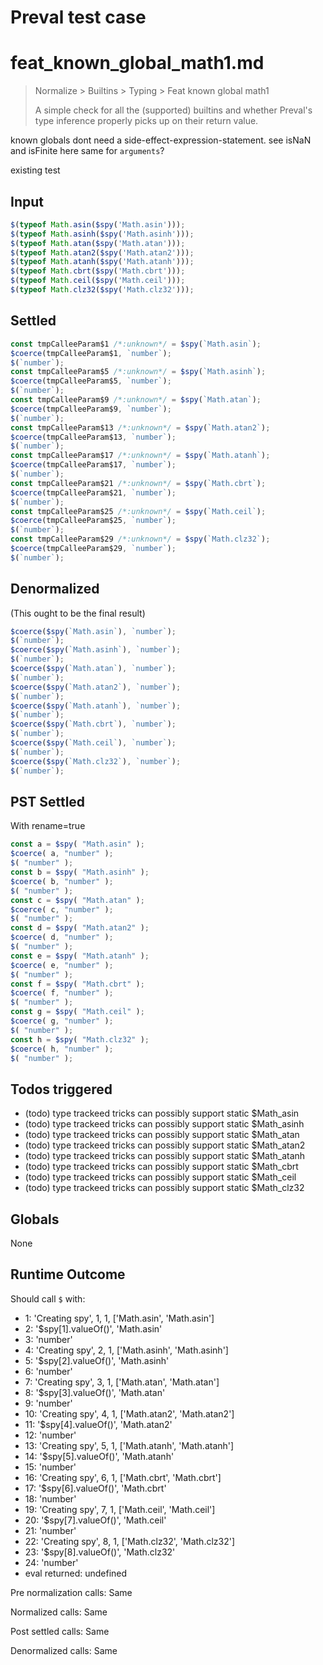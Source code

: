 # Preval test case

# feat_known_global_math1.md

> Normalize > Builtins > Typing > Feat known global math1
>
> A simple check for all the (supported) builtins and whether Preval's type inference properly picks up on their return value.

known globals dont need a side-effect-expression-statement. see isNaN and isFinite here
same for `arguments`?

existing test

## Input

`````js filename=intro
$(typeof Math.asin($spy('Math.asin')));
$(typeof Math.asinh($spy('Math.asinh')));
$(typeof Math.atan($spy('Math.atan')));
$(typeof Math.atan2($spy('Math.atan2')));
$(typeof Math.atanh($spy('Math.atanh')));
$(typeof Math.cbrt($spy('Math.cbrt')));
$(typeof Math.ceil($spy('Math.ceil')));
$(typeof Math.clz32($spy('Math.clz32')));
`````


## Settled


`````js filename=intro
const tmpCalleeParam$1 /*:unknown*/ = $spy(`Math.asin`);
$coerce(tmpCalleeParam$1, `number`);
$(`number`);
const tmpCalleeParam$5 /*:unknown*/ = $spy(`Math.asinh`);
$coerce(tmpCalleeParam$5, `number`);
$(`number`);
const tmpCalleeParam$9 /*:unknown*/ = $spy(`Math.atan`);
$coerce(tmpCalleeParam$9, `number`);
$(`number`);
const tmpCalleeParam$13 /*:unknown*/ = $spy(`Math.atan2`);
$coerce(tmpCalleeParam$13, `number`);
$(`number`);
const tmpCalleeParam$17 /*:unknown*/ = $spy(`Math.atanh`);
$coerce(tmpCalleeParam$17, `number`);
$(`number`);
const tmpCalleeParam$21 /*:unknown*/ = $spy(`Math.cbrt`);
$coerce(tmpCalleeParam$21, `number`);
$(`number`);
const tmpCalleeParam$25 /*:unknown*/ = $spy(`Math.ceil`);
$coerce(tmpCalleeParam$25, `number`);
$(`number`);
const tmpCalleeParam$29 /*:unknown*/ = $spy(`Math.clz32`);
$coerce(tmpCalleeParam$29, `number`);
$(`number`);
`````


## Denormalized
(This ought to be the final result)

`````js filename=intro
$coerce($spy(`Math.asin`), `number`);
$(`number`);
$coerce($spy(`Math.asinh`), `number`);
$(`number`);
$coerce($spy(`Math.atan`), `number`);
$(`number`);
$coerce($spy(`Math.atan2`), `number`);
$(`number`);
$coerce($spy(`Math.atanh`), `number`);
$(`number`);
$coerce($spy(`Math.cbrt`), `number`);
$(`number`);
$coerce($spy(`Math.ceil`), `number`);
$(`number`);
$coerce($spy(`Math.clz32`), `number`);
$(`number`);
`````


## PST Settled
With rename=true

`````js filename=intro
const a = $spy( "Math.asin" );
$coerce( a, "number" );
$( "number" );
const b = $spy( "Math.asinh" );
$coerce( b, "number" );
$( "number" );
const c = $spy( "Math.atan" );
$coerce( c, "number" );
$( "number" );
const d = $spy( "Math.atan2" );
$coerce( d, "number" );
$( "number" );
const e = $spy( "Math.atanh" );
$coerce( e, "number" );
$( "number" );
const f = $spy( "Math.cbrt" );
$coerce( f, "number" );
$( "number" );
const g = $spy( "Math.ceil" );
$coerce( g, "number" );
$( "number" );
const h = $spy( "Math.clz32" );
$coerce( h, "number" );
$( "number" );
`````


## Todos triggered


- (todo) type trackeed tricks can possibly support static $Math_asin
- (todo) type trackeed tricks can possibly support static $Math_asinh
- (todo) type trackeed tricks can possibly support static $Math_atan
- (todo) type trackeed tricks can possibly support static $Math_atan2
- (todo) type trackeed tricks can possibly support static $Math_atanh
- (todo) type trackeed tricks can possibly support static $Math_cbrt
- (todo) type trackeed tricks can possibly support static $Math_ceil
- (todo) type trackeed tricks can possibly support static $Math_clz32


## Globals


None


## Runtime Outcome


Should call `$` with:
 - 1: 'Creating spy', 1, 1, ['Math.asin', 'Math.asin']
 - 2: '$spy[1].valueOf()', 'Math.asin'
 - 3: 'number'
 - 4: 'Creating spy', 2, 1, ['Math.asinh', 'Math.asinh']
 - 5: '$spy[2].valueOf()', 'Math.asinh'
 - 6: 'number'
 - 7: 'Creating spy', 3, 1, ['Math.atan', 'Math.atan']
 - 8: '$spy[3].valueOf()', 'Math.atan'
 - 9: 'number'
 - 10: 'Creating spy', 4, 1, ['Math.atan2', 'Math.atan2']
 - 11: '$spy[4].valueOf()', 'Math.atan2'
 - 12: 'number'
 - 13: 'Creating spy', 5, 1, ['Math.atanh', 'Math.atanh']
 - 14: '$spy[5].valueOf()', 'Math.atanh'
 - 15: 'number'
 - 16: 'Creating spy', 6, 1, ['Math.cbrt', 'Math.cbrt']
 - 17: '$spy[6].valueOf()', 'Math.cbrt'
 - 18: 'number'
 - 19: 'Creating spy', 7, 1, ['Math.ceil', 'Math.ceil']
 - 20: '$spy[7].valueOf()', 'Math.ceil'
 - 21: 'number'
 - 22: 'Creating spy', 8, 1, ['Math.clz32', 'Math.clz32']
 - 23: '$spy[8].valueOf()', 'Math.clz32'
 - 24: 'number'
 - eval returned: undefined

Pre normalization calls: Same

Normalized calls: Same

Post settled calls: Same

Denormalized calls: Same
